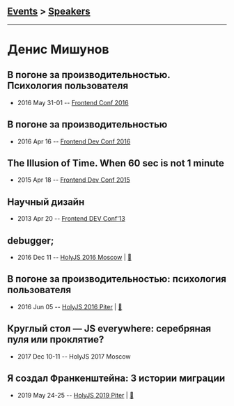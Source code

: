 ## [Events](../README.md) > [Speakers](../speakers.md)
---

# Денис Мишунов

## В погоне за производительностью. Психология пользователя
- 2016 May 31-01 -- [Frontend Conf 2016](https://www.youtube.com/watch?v=BQv6y9_rVq8)    
## В погоне за производительностью
- 2016 Apr 16 -- [Frontend Dev Conf 2016](https://www.youtube.com/watch?v=egiLQun-FxI)    
## The Illusion of Time. When 60 sec is not 1 minute
- 2015 Apr 18 -- [Frontend Dev Conf 2015](https://www.youtube.com/watch?v=AUd1TnJiYcU)    
## Научный дизайн
- 2013 Apr 20 -- [Frontend DEV Conf&#39;13](https://www.youtube.com/watch?v=S6PQaiRl98c)    
## debugger;
- 2016 Dec 11 -- [HolyJS 2016 Moscow](https://www.youtube.com/watch?v=VGoWhHhYpQU)  | [:notebook:](https://speakerdeck.com/mishunov/debugger)  
## В погоне за производительностью: психология пользователя
- 2016 Jun 05 -- [HolyJS 2016 Piter](https://www.youtube.com/watch?v=i9cOoipvST8)  | [:notebook:](http://public.jugru.org/holyjs/2016/spb/day_1/track_1/mishunov.pdf)  
## Круглый стол — JS everywhere: серебряная пуля или проклятие?
- 2017 Dec 10-11 -- HolyJS 2017 Moscow    
## Я создал Франкенштейна: 3 истории миграции
- 2019 May 24-25 -- [HolyJS 2019 Piter](https://youtu.be/CaP5eAylYpI)  | [:notebook:](https://speaking.mishunov.me/03EExr)  
